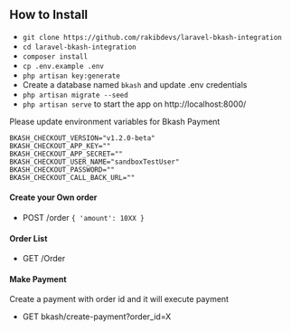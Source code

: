 ## How to Install

- `git clone https://github.com/rakibdevs/laravel-bkash-integration`
- `cd laravel-bkash-integration`
- `composer install`
- `cp .env.example .env`
- `php artisan key:generate`
- Create a database named `bkash` and update .env credentials
- `php artisan migrate --seed`
- `php artisan serve` to start the app on http://localhost:8000/

Please update environment variables for Bkash Payment
```BKASH_CHECKOUT_SANDBOX=true
BKASH_CHECKOUT_VERSION="v1.2.0-beta"
BKASH_CHECKOUT_APP_KEY=""
BKASH_CHECKOUT_APP_SECRET=""
BKASH_CHECKOUT_USER_NAME="sandboxTestUser"
BKASH_CHECKOUT_PASSWORD=""
BKASH_CHECKOUT_CALL_BACK_URL=""
```

#### Create your Own order
- POST /order
`{
    'amount': 10XX
}`

#### Order List
- GET /Order


#### Make Payment

Create a payment with order id and it will execute payment
- GET bkash/create-payment?order_id=X

